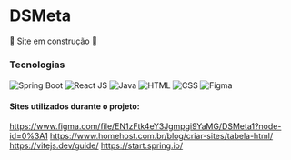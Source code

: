 # DSMeta

🚧 Site em construção 🚧

### Tecnologias

<div style="display: inline_block">
  <img align="center" alt="Spring Boot" src="https://img.shields.io/badge/Spring-6DB33F?style=for-the-badge&logo=spring&logoColor=white">
  <img align="center" alt="React JS" src="https://img.shields.io/badge/React-20232A?style=for-the-badge&logo=react&logoColor=61DAFB">
  <img align="center" alt="Java" src="https://img.shields.io/badge/Java-ED8B00?style=for-the-badge&logo=java&logoColor=white">
  <img align="center" alt="HTML" src="https://img.shields.io/badge/HTML5-E34F26?style=for-the-badge&logo=html5&logoColor=white">
  <img align="center" alt="CSS" src="https://img.shields.io/badge/CSS3-1572B6?style=for-the-badge&logo=css3&logoColor=white">
  <img align="center" alt="Figma" src="https://img.shields.io/badge/Figma-F24E1E?style=for-the-badge&logo=figma&logoColor=white">
</div>

#### Sites utilizados durante o projeto:  
<https://www.figma.com/file/EN1zFtk4eY3Jgmpgi9YaMG/DSMeta1?node-id=0%3A1>
<https://www.homehost.com.br/blog/criar-sites/tabela-html/>
<https://vitejs.dev/guide/>
<https://start.spring.io/>
